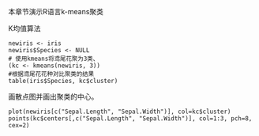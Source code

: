 本章节演示R语言k-means聚类

K均值算法

```
newiris <- iris
newiris$Species <- NULL
# 使用kmeans将鸢尾花聚为3类、
(kc <- kmeans(newiris, 3))
#根据鸢尾花花种对比聚类的结果
table(iris$Species, kc$cluster)
```

画散点图并画出聚类的中心。

```
plot(newiris[c("Sepal.Length", "Sepal.Width")], col=kc$cluster)
points(kc$centers[,c("Sepal.Length", "Sepal.Width")], col=1:3, pch=8, cex=2)
```